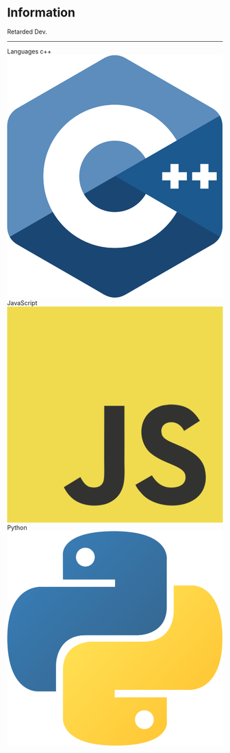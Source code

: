 # Information
Retarded Dev.
<hr>
Languages 
c++ <img src = "c++.svg" alt="c++"/>
JavaScript <img src = "logo-javascript.svg" alt="js"/>
Python <img src = "python-5.svg" alt="python"/>

